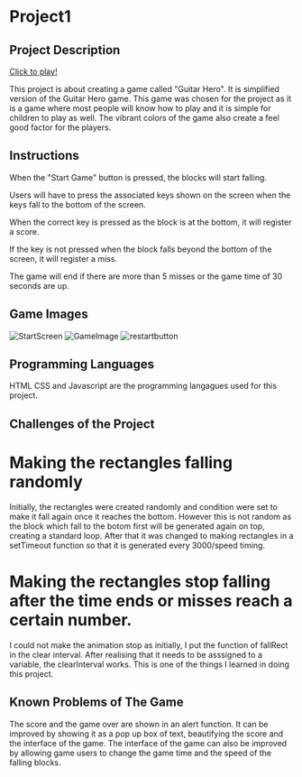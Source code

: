 # Project1

## Project Description

[Click to play!](https://eugenelye.github.io/Project1/)

This project is about creating a game called "Guitar Hero". It is simplified version of the Guitar Hero game. This game was chosen for the project as it is a game where most people will know how to play and it is simple for children to play as well. The vibrant colors of the game also create a feel good factor for the players.


## Instructions
When the "Start Game" button is pressed, the blocks will start falling. 

Users will have to press the associated keys shown on the screen when the keys fall to the bottom of the screen. 

When the correct key is pressed as the block is at the bottom, it will register a score. 

If the key is not pressed when the block falls beyond the bottom of the screen, it will register a miss. 

The game will end if there are more than 5 misses or the game time of 30 seconds are up. 

## Game Images

![StartScreen](https://i.ibb.co/nLbM3np/Screenshot-2022-06-09-at-3-33-51-PM.png)
![GameImage](https://i.ibb.co/hLXHXKq/Screenshot-2022-06-09-at-4-03-05-PM.png)
![restartbutton](https://i.ibb.co/s1wsbK0/Screenshot-2022-06-09-at-4-04-50-PM.png)

## Programming Languages 
HTML CSS and Javascript are the programming langagues used for this project. 

## Challenges of the Project    

# Making the rectangles falling randomly
Initially, the rectangles were created randomly and condition were set to make it fall again once it reaches the bottom. However this is not random as the block which fall to the botom first will be generated again on top, creating a standard loop. After that it was changed to making rectangles in a setTimeout function so that it is generated every 3000/speed timing.

# Making the rectangles stop falling after the time ends or misses reach a certain number.
I could not make the animation stop as initially, I put the function of fallRect in the clear interval. After realising that it needs to be asssigned to a variable, the clearInterval works. This is one of the things I learned in doing this project.


## Known Problems of The Game
The score and the game over are shown in an alert function. It can be improved by showing it as a pop up box of text, beautifying the score and the interface of the game. The interface of the game can also be improved by allowing game users to change the game time and the speed of the falling blocks. 
